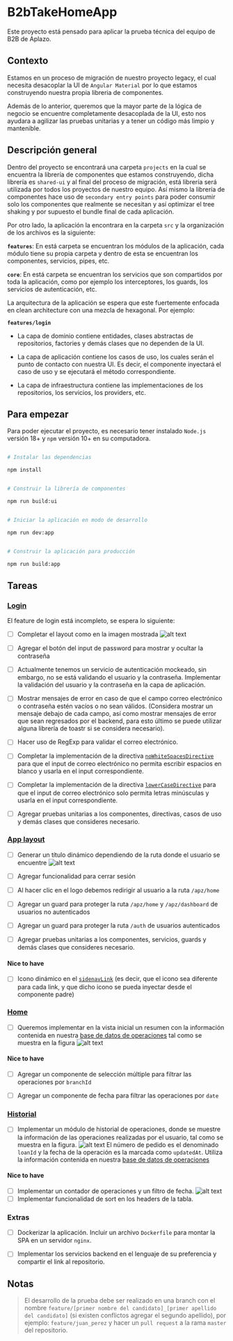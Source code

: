 # B2bTakeHomeApp

Este proyecto está pensado para aplicar la prueba técnica del equipo de B2B de Aplazo.

## Contexto

Estamos en un proceso de migración de nuestro proyecto legacy, el cual necesita desacoplar la UI de `Angular Material` por lo que estamos construyendo nuestra propia libreria de componentes.

Además de lo anterior, queremos que la mayor parte de la lógica de negocio se encuentre completamente desacoplada de la UI, esto nos ayudara a agilizar las pruebas unitarias y a tener un código más limpio y mantenible.

## Descripción general

Dentro del proyecto se encontrará una carpeta `projects` en la cual se encuentra la librería de componentes que estamos construyendo, dicha librería es `shared-ui` y al final del proceso de migración, está librería será utilizada por todos los proyectos de nuestro equipo. Así mismo la librería de componentes hace uso de `secondary entry points` para poder consumir solo los componentes que realmente se necesitan y así optimizar el tree shaking y por supuesto el bundle final de cada aplicación.

Por otro lado, la aplicación la encontrara en la carpeta `src` y la organización de los archivos es la siguiente:

**`features`**: En está carpeta se encuentran los módulos de la aplicación, cada módulo tiene su propia carpeta y dentro de esta se encuentran los componentes, servicios, pipes, etc.

**`core`**: En está carpeta se encuentran los servicios que son compartidos por toda la aplicación, como por ejemplo los interceptores, los guards, los servicios de autenticación, etc.

La arquitectura de la aplicación se espera que este fuertemente enfocada en clean architecture con una mezcla de hexagonal. Por ejemplo:

**`features/login`**

- La capa de dominio contiene entidades, clases abstractas de repositorios, factories y demás clases que no dependen de la UI.

- La capa de aplicación contiene los casos de uso, los cuales serán el punto de contacto con nuestra UI. Es decir, el componente inyectará el caso de uso y se ejecutará el método correspondiente.

- La capa de infraestructura contiene las implementaciones de los repositorios, los servicios, los providers, etc.

## Para empezar

Para poder ejecutar el proyecto, es necesario tener instalado `Node.js` versión 18+ y `npm` versión 10+ en su computadora.

```bash

# Instalar las dependencias

npm install

```

```bash

# Construir la librería de componentes

npm run build:ui

```

```bash

# Iniciar la aplicación en modo de desarrollo

npm run dev:app

```

```bash

# Construir la aplicación para producción

npm run build:app

```

## Tareas

### [Login](src/app/features/login/infra/components/login/login.component.ts)

El feature de login está incompleto, se espera lo siguiente:

- [ ] Completar el layout como en la imagen mostrada ![alt text](image.png)

- [ ] Agregar el botón del input de password para mostrar y ocultar la contraseña

- [ ] Actualmente tenemos un servicio de autenticación mockeado, sin embargo, no se está validando el usuario y la contraseña. Implementar la validación del usuario y la contraseña en la capa de aplicación.

- [ ] Mostrar mensajes de error en caso de que el campo correo electrónico o contraseña estén vacíos o no sean válidos. (Considera mostrar un mensaje debajo de cada campo, así como mostrar mensajes de error que sean regresados por el backend, para esto último se puede utilizar alguna librería de toastr si se considera necesario).

- [ ] Hacer uso de RegExp para validar el correo electrónico.

- [ ] Completar la implementación de la directiva [`noWhiteSpacesDirective`](projects/shared-ui/src/lib/directives/no-white-space.directive.ts) para que el input de correo electrónico no permita escribir espacios en blanco y usarla en el input correspondiente.

- [ ] Completar la implementación de la directiva [`lowerCaseDirective`](projects/shared-ui/src/lib/directives/lower-case-text.directive.ts) para que el input de correo electrónico solo permita letras minúsculas y usarla en el input correspondiente.

- [ ] Agregar pruebas unitarias a los componentes, directivas, casos de uso y demás clases que consideres necesario.

### [App layout](src/app/features/layout/layout.component.ts)

- [ ] Generar un título dinámico dependiendo de la ruta donde el usuario se encuentre ![alt text](image-1.png)

- [ ] Agregar funcionalidad para cerrar sesión

- [ ] Al hacer clic en el logo debemos redirigir al usuario a la ruta `/apz/home`

- [ ] Agregar un guard para proteger la ruta `/apz/home` y `/apz/dashboard` de usuarios no autenticados

- [ ] Agregar un guard para proteger la ruta `/auth` de usuarios autenticados

- [ ] Agregar pruebas unitarias a los componentes, servicios, guards y demás clases que consideres necesario.

#### Nice to have

- [ ] Icono dinámico en el [`sidenavLink`](projects/shared-ui/sidenav/src/sidenav-link/aplazo-sidenav-link.component.ts) (es decir, que el icono sea diferente para cada link, y que dicho icono se pueda inyectar desde el componente padre)

### [Home](src/app/features/home/infra/home.component.ts)

- [ ] Queremos implementar en la vista inicial un resumen con la información contenida en nuestra [base de datos de operaciones](src/app/features/shared/infra/db.json) tal como se muestra en la figura ![alt text](image-2.png)

#### Nice to have

- [ ] Agregar un componente de selección múltiple para filtrar las operaciones por `branchId`

- [ ] Agregar un componente de fecha para filtrar las operaciones por `date`

### [Historial]()

- [ ] Implementar un módulo de historial de operaciones, donde se muestre la información de las operaciones realizadas por el usuario, tal como se muestra en la figura. ![alt text](image-3.png) El número de pedido es el denominado `loanId` y la fecha de la operación es la marcada como `updatedAt`. Utiliza la información contenida en nuestra [base de datos de operaciones](src/app/features/shared/infra/db.json)

#### Nice to have

- [ ] Implementar un contador de operaciones y un filtro de fecha. ![alt text](image-4.png)
- [ ] Implementar funcionalidad de sort en los headers de la tabla.

### Extras

- [ ] Dockerizar la aplicación. Incluir un archivo `Dockerfile` para montar la SPA en un servidor `nginx`.

- [ ] Implementar los servicios backend en el lenguaje de su preferencia y compartir el link al repositorio.

## Notas

> El desarrollo de la prueba debe ser realizado en una branch con el nombre `feature/[primer nombre del candidato]_[primer apellido del candidato]` (si existen conflictos agregar el segundo apellido), por ejemplo: `feature/juan_perez` y hacer un `pull request` a la rama `master` del repositorio.
